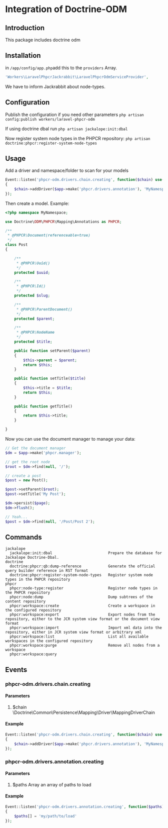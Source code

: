 # Integration of Doctrine-ODM

## Introduction

This package includes doctrine odm

## Installation

in ```/app/config/app.php```add this to the ```providers``` Array.
```php
'Workers\LaravelPhpcrJackrabbit\LaravelPhpcrOdmServiceProvider',
```

We have to inform Jackrabbit about node-types. 

## Configuration

Publish the configuration if you need other parameters
```php artisan config:publish workers/laravel-phpcr-odm```

If using doctrine dbal run ```php artisan jackalope:init:dbal```

Now register system node types in the PHPCR repository: ```php artisan doctrine:phpcr:register-system-node-types```   

## Usage

Add a driver and namespace/folder to scan for your models

```php
Event::listen('phpcr-odm.drivers.chain.creating', function($chain) use($app)
{
	$chain->addDriver($app->make('phpcr.drivers.annotation'), 'MyNamespaceToUse');
});
```

Then create a model. Example:

```php
<?php namespace MyNamespace;

use Doctrine\ODM\PHPCR\Mapping\Annotations as PHPCR;

/**
 * @PHPCR\Document(referenceable=true)
 */
class Post
{

	/**
	 * @PHPCR\Uuid()
	 */
	protected $uuid;

	/**
	 * @PHPCR\Id()
	 */
	protected $slug;

	/**
	 * @PHPCR\ParentDocument()
	 */
	protected $parent;

	/**
	 * @PHPCR\NodeName
	 */
	protected $title;

	public function setParent($parent)
	{
		$this->parent = $parent;
		return $this;
	}

	public function setTitle($title)
	{
		$this->title = $title;
		return $this;
	}

	public function getTitle()
	{
		return $this->title;
	}

}
```

Now you can use the document manager to manage your data:

```php
// Get the document manager
$dm = $app->make('phpcr.manager');

// get the root node
$root = $dm->find(null, '/');

// create a post
$post = new Post();

$post->setParent($root);
$post->setTitle('My Post');

$dm->persist($page);
$dm->flush();

// Yeah...
$post = $dm->find(null, '/Post/Post 2');

```

## Commands

```
jackalope
  jackalope:init:dbal                         Prepare the database for Jackalope Doctrine-Dbal.
doctrine
  doctrine:phpcr:qb:dump-reference            Generate the official query builder reference in RST format
  doctrine:phpcr:register-system-node-types   Register system node types in the PHPCR repository
phpcr
  phpcr:node-type:register                    Register node types in the PHPCR repository
  phpcr:node:dump                             Dump subtrees of the content repository
  phpcr:workspace:create                      Create a workspace in the configured repository
  phpcr:workspace:export                      Export nodes from the repository, either to the JCR system view format or the document view format
  phpcr:workspace:import                      Import xml data into the repository, either in JCR system view format or arbitrary xml
  phpcr:workspace:list                        List all available workspaces in the configured repository
  phpcr:workspace:purge                       Remove all nodes from a workspace
  phpcr:workspace:query   
```

## Events

### phpcr-odm.drivers.chain.creating

#### Parameters

1. $chain \Doctrine\Common\Persistence\Mapping\Driver\MappingDriverChain

#### Example

```php
Event::listen('phpcr-odm.drivers.chain.creating', function($chain) use($app)
{
	$chain->addDriver($app->make('phpcr.drivers.annotation'), 'MyNamespaceToUse');
});
```

### phpcr-odm.drivers.annotation.creating

#### Parameters

1. $paths Array an array of paths to load

#### Example

```php
Event::listen('phpcr-odm.drivers.annotation.creating', function($paths)
{
	$paths[] = 'my/path/to/load'
});
```